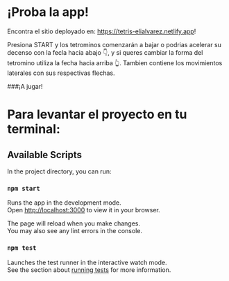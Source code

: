 # ¡Proba la app!
Encontra el sitio deployado en: https://tetris-elialvarez.netlify.app!

Presiona START y los tetrominos comenzarán a bajar o podrias acelerar su decenso con la fecla hacia abajo 👇, y si queres cambiar la forma del tetromino utiliza la fecha hacia arriba 👆. Tambien contiene los movimientos laterales con sus respectivas flechas.

###¡A jugar!

# Para levantar el proyecto en tu terminal:

## Available Scripts

In the project directory, you can run:

### `npm start`

Runs the app in the development mode.\
Open [http://localhost:3000](http://localhost:3000) to view it in your browser.

The page will reload when you make changes.\
You may also see any lint errors in the console.

### `npm test`

Launches the test runner in the interactive watch mode.\
See the section about [running tests](https://facebook.github.io/create-react-app/docs/running-tests) for more information.
